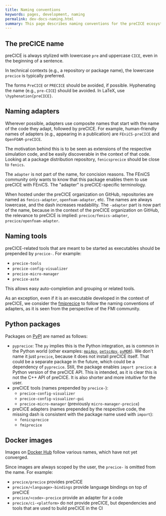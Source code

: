 ```yaml
---
title: Naming conventions
keywords: pages, development, naming
permalink: dev-docs-naming.html
summary: This page describes naming conventions for the preCICE ecosystem.
---
```


## The preCICE name

preCICE is always stylized with lowercase `pre` and uppercase `CICE`, even in the beginning of a sentence.

In technical contexts (e.g., a repository or package name), the lowercase `precice` is typically preferred.

The forms `PreCICE` or `PRECICE` should be avoided, if possible. Hyphenating the name (e.g., `pre-CICE`) should be avoided. In LaTeX, use `\hyphenation{preCICE}`.

## Naming adapters

Wherever possible, adapters use composite names that start with the name of the code they adapt, followed by preCICE. For example, human-friendly names of adapters (e.g., appearing in a publication) are `FEniCS-preCICE` and `OpenFOAM-preCICE`.

The motivation behind this is to be seen as extensions of the respective simulation code, and be easily discoverable in the context of that code. Looking at a package distribution repository, `fenicsprecice` should be close to `fenics`.

The `adapter` is not part of the name, for concision reasons. The FEniCS community only wants to know that this package enables them to use preCICE with FEniCS. The "adapter" is preCICE-specific terminology.

When hosted under the preCICE organization on GitHub, repositories are named as `fenics-adapter`, `openfoam-adapter`, etc. The names are always lowercase, and the dash increases readability. The `-adapter` part is now part of the name, because in the context of the preCICE organization on GitHub, the relevance to preCICE is implied: `precice/fenics-adapter`, `precice/openfoam-adapter`.

## Naming tools

preCICE-related tools that are meant to be started as executables should be prepended by `precice-`. For example:

- `precice-tools`
- `precice-config-visualizer`
- `precice-micro-manager`
- `precice-aste`

This allows easy auto-completion and grouping or related tools.

As an exception, even if it is an executable developed in the context of preCICE, we consider the [fmiprecice](https://precice.org/tooling-fmi-runner.html) to follow the naming conventions of adapters, as it is seen from the perspective of the FMI community.

## Python packages

Packages on [PyPI](https://pypi.org/user/precice/) are named as follows:

- `pyprecice`: The `py` implies this is the Python integration, as is common in the Python world (other examples: [`mpi4py`](https://mpi4py.readthedocs.io/en/stable/mpi4py.html), [`petsc4py`](https://petsc.org/main/petsc4py/reference/petsc4py.html), [`pyMOR`](https://pymor.org/)). We don't name it just `precice`, because it does not install preCICE itself. That could be a separate package in the future, which could be a dependency of `pyprecice`. Still, the package enables `import precice`: a Python version of the preCICE API. This is intended, as it is clear this is not the C++ API of preCICE. It is also shorter and more intuitive for the user.
- preCICE tools (names prepended by `precice-`):
  - `precice-config-visualizer`
  - `precice-config-visualizer-gui`
  - `precice-micro-manager` (previously `micro-manager-precice`)
- preCICE adapters (names prepended by the respective code, the missing dash is consistent with the package name used with `import`):
  - `fenicsprecice`
  - `fmiprecice`

## Docker images

Images on [Docker Hub](https://hub.docker.com/u/precice) follow various names, which have not yet converged.

Since images are always scoped by the user, the `precice-` is omitted from the name. For example:

- `precice/precice` provides preCICE
- `precice/<language>-bindings` provide language bindings on top of preCICE
- `precice/<code>-precice` provide an adapter for a code
- `precice/ci-<platform>` do not provide preCICE, but dependencies and tools that are used to build preCICE in the CI
